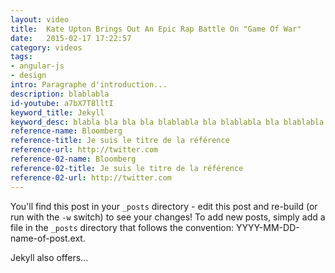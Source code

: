 ```yaml
---
layout: video
title:  Kate Upton Brings Out An Epic Rap Battle On "Game Of War"
date:   2015-02-17 17:22:57
category: videos
tags:
- angular-js
- design
intro: Paragraphe d'introduction...
description: blablabla
id-youtube: a7bX7T8lltI
keyword_title: Jekyll
keyword_desc: blabla bla bla bla blablabla bla blablabla bla blablabla.
reference-name: Bloomberg
reference-title: Je suis le titre de la référence
reference-url: http://twitter.com
reference-02-name: Bloomberg
reference-02-title: Je suis le titre de la référence
reference-02-url: http://twitter.com
---
```


You'll find this post in your `_posts` directory - edit this post and re-build (or run with the `-w` switch) to see your changes!
To add new posts, simply add a file in the `_posts` directory that follows the convention: YYYY-MM-DD-name-of-post.ext.

Jekyll also offers...